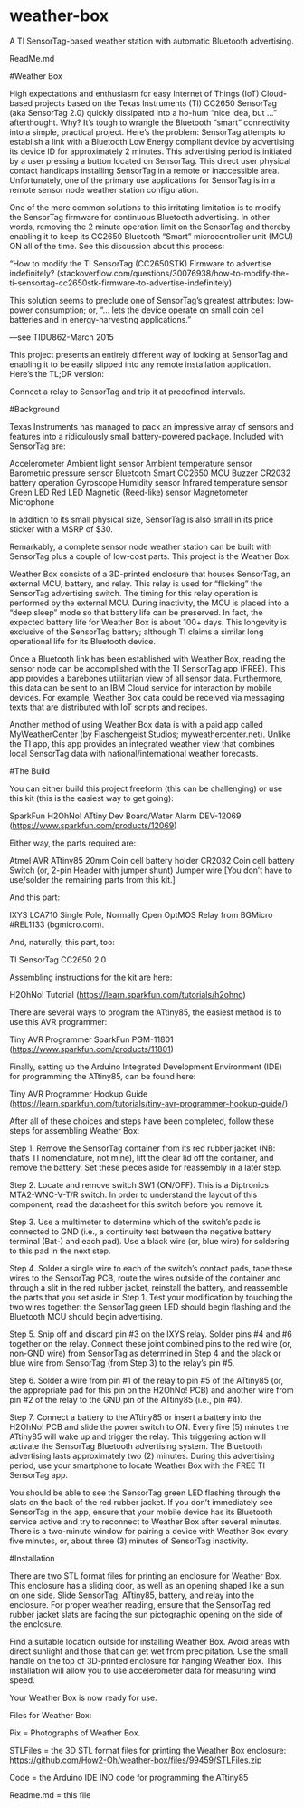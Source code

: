 # weather-box
A TI SensorTag-based weather station with automatic Bluetooth advertising.

ReadMe.md

#Weather Box

High expectations and enthusiasm for easy Internet of Things (IoT) Cloud-based projects based on the Texas Instruments (TI) CC2650 SensorTag (aka SensorTag 2.0) quickly dissipated into a ho-hum “nice idea, but …” afterthought. Why? It’s tough to wrangle the Bluetooth “smart” connectivity into a simple, practical project. Here’s the problem: SensorTag attempts to establish a link with a Bluetooth Low Energy compliant device by advertising its device ID for approximately 2 minutes. This advertising period is initiated by a user pressing a button located on SensorTag. This direct user physical contact handicaps installing SensorTag in a remote or inaccessible area. Unfortunately, one of the primary use applications for SensorTag is in a remote sensor node weather station configuration.

One of the more common solutions to this irritating limitation is to modify the SensorTag firmware for continuous Bluetooth advertising. In other words, removing the 2 minute operation limit on the SensorTag and thereby enabling it to keep its CC2650 Bluetooth “Smart” microcontroller unit (MCU) ON all of the time. See this discussion about this process:

“How to modify the TI SensorTag (CC2650STK) Firmware to advertise indefinitely?
(stackoverflow.com/questions/30076938/how-to-modify-the-ti-sensortag-cc2650stk-firmware-to-advertise-indefinitely)

This solution seems to preclude one of SensorTag’s greatest attributes: low-power consumption; or, “… lets the device operate on small coin cell batteries and in energy-harvesting applications.”

—see TIDU862-March 2015

This project presents an entirely different way of looking at SensorTag and enabling it to be easily slipped into any remote installation application. Here’s the TL;DR version:

Connect a relay to SensorTag and trip it at predefined intervals.

#Background

Texas Instruments has managed to pack an impressive array of sensors and features into a ridiculously small battery-powered package. Included with SensorTag are:

Accelerometer
Ambient light sensor
Ambient temperature sensor
Barometric pressure sensor
Bluetooth Smart CC2650 MCU
Buzzer
CR2032 battery operation
Gyroscope
Humidity sensor
Infrared temperature sensor
Green LED
Red LED
Magnetic (Reed-like) sensor
Magnetometer
Microphone

In addition to its small physical size, SensorTag is also small in its price sticker with a MSRP of $30.

Remarkably, a complete sensor node weather station can be built with SensorTag plus a couple of low-cost parts. This project is the Weather Box.

Weather Box consists of a 3D-printed enclosure that houses SensorTag, an external MCU, battery, and relay. This relay is used for “flicking” the SensorTag advertising switch. The timing for this relay operation is performed by the external MCU. During inactivity, the MCU is placed into a “deep sleep” mode so that battery life can be preserved. In fact, the expected battery life for Weather Box is about 100+ days. This longevity is exclusive of the SensorTag battery; although TI claims a similar long operational life for its Bluetooth device.

Once a Bluetooth link has been established with Weather Box, reading the sensor node can be accomplished with the TI SensorTag app (FREE). This app provides a barebones utilitarian view of all sensor data. Furthermore, this data can be sent to an IBM Cloud service for interaction by mobile devices. For example, Weather Box data could be received via messaging texts that are distributed with IoT scripts and recipes.

Another method of using Weather Box data is with a paid app called MyWeatherCenter (by Flaschengeist Studios; myweathercenter.net). Unlike the TI app, this app provides an integrated weather view that combines local SensorTag data with national/international weather forecasts.

#The Build

You can either build this project freeform (this can be challenging) or use this kit (this is the easiest way to get going):

SparkFun H2OhNo! ATtiny Dev Board/Water Alarm DEV-12069
(https://www.sparkfun.com/products/12069)

Either way, the parts required are:

Atmel AVR ATtiny85
20mm Coin cell battery holder
CR2032 Coin cell battery
Switch (or, 2-pin Header with jumper shunt)
Jumper wire
[You don’t have to use/solder the remaining parts from this kit.]

And this part:

IXYS LCA710 Single Pole, Normally Open OptMOS Relay
from BGMicro #REL1133 (bgmicro.com).

And, naturally, this part, too:

TI SensorTag CC2650 2.0

Assembling instructions for the kit are here:

H2OhNo! Tutorial
(https://learn.sparkfun.com/tutorials/h2ohno)

There are several ways to program the ATtiny85, the easiest method is to use this AVR programmer:

Tiny AVR Programmer SparkFun PGM-11801
(https://www.sparkfun.com/products/11801)

Finally, setting up the Arduino Integrated Development Environment (IDE) for programming the ATtiny85, can be found here:

Tiny AVR Programmer Hookup Guide
(https://learn.sparkfun.com/tutorials/tiny-avr-programmer-hookup-guide/)

After all of these choices and steps have been completed, follow these steps for assembling Weather Box:

Step 1. Remove the SensorTag container from its red rubber jacket (NB: that’s TI nomenclature, not mine), lift the clear lid off the container, and remove the battery. Set these pieces aside for reassembly in a later step.

Step 2. Locate and remove switch SW1 (ON/OFF). This is a Diptronics MTA2-WNC-V-T/R switch. In order to understand the layout of this component, read the datasheet for this switch before you remove it.

Step 3. Use a multimeter to determine which of the switch’s pads is connected to GND (i.e., a continuity test between the negative battery terminal (Bat-) and each pad). Use a black wire (or, blue wire) for soldering to this pad in the next step.

Step 4. Solder a single wire to each of the switch’s contact pads, tape these wires to the SensorTag PCB, route the wires outside of the container and through a slit in the red rubber jacket, reinstall the battery, and reassemble the parts that you set aside in Step 1. Test your modification by touching the two wires together: the SensorTag green LED should begin flashing and the Bluetooth MCU should begin advertising.

Step 5. Snip off and discard pin #3 on the IXYS relay. Solder pins #4 and #6 together on the relay. Connect these joint combined pins to the red wire (or, non-GND wire) from SensorTag as determined in Step 4 and the black or blue wire from SensorTag (from Step 3) to the relay’s pin #5.

Step 6. Solder a wire from pin #1 of the relay to pin #5 of the ATtiny85 (or, the appropriate pad for this pin on the H2OhNo! PCB) and another wire from pin #2 of the relay to the GND pin of the ATtiny85 (i.e., pin #4).

Step 7. Connect a battery to the ATtiny85 or insert a battery into the H2OhNo! PCB and slide the power switch to ON. Every five (5) minutes the ATtiny85 will wake up and trigger the relay. This triggering action will activate the SensorTag Bluetooth advertising system. The Bluetooth advertising lasts approximately two (2) minutes. During this advertising period, use your smartphone to locate Weather Box with the FREE TI SensorTag app.

You should be able to see the SensorTag green LED flashing through the slats on the back of the red rubber jacket. If you don’t immediately see SensorTag in the app, ensure that your mobile device has its Bluetooth service active and try to reconnect to Weather Box after several minutes. There is a two-minute window for pairing a device with Weather Box every five minutes, or, about three (3) minutes of SensorTag inactivity.

#Installation

There are two STL format files for printing an enclosure for Weather Box. This enclosure has a sliding door, as well as an opening shaped like a sun on one side. Slide SensorTag, ATtiny85, battery, and relay into the enclosure. For proper weather reading, ensure that the SensorTag red rubber jacket slats are facing the sun pictographic opening on the side of the enclosure.

Find a suitable location outside for installing Weather Box. Avoid areas with direct sunlight and those that can get wet from precipitation. Use the small handle on the top of 3D-printed enclosure for hanging Weather Box. This installation will allow you to use accelerometer data for measuring wind speed.

Your Weather Box is now ready for use.

Files for Weather Box:

Pix = Photographs of Weather Box.

STLFiles = the 3D STL format files for printing the Weather Box enclosure: https://github.com/How2-Oh/weather-box/files/99459/STLFiles.zip

Code = the Arduino IDE INO code for programming the ATtiny85

Readme.md = this file
